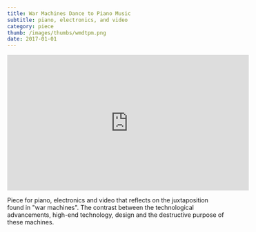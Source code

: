 ```yaml
---
title: War Machines Dance to Piano Music
subtitle: piano, electronics, and video
category: piece
thumb: /images/thumbs/wmdtpm.png
date: 2017-01-01
---
```


<iframe width="560" height="315" src="https://www.youtube.com/embed/c1OJXGDb6JI" frameborder="0" allow="accelerometer; autoplay; encrypted-media; gyroscope; picture-in-picture" allowfullscreen></iframe>

Piece for piano, electronics and video that reflects on the juxtaposition found in "war machines". The contrast between the technological advancements, high-end technology, design and the destructive purpose of these machines.
